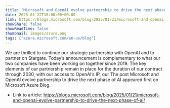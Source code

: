 ```yaml
---
title: "Microsoft and OpenAI evolve partnership to drive the next phase of AI"
date: 2025-01-22T16:00:00+00:00
link: https://blogs.microsoft.com/blog/2025/01/21/microsoft-and-openai-evolve-partnership-to-drive-the-next-phase-of-ai/
showShare: false
showReadTime: false
thumbnail: images/azure.png
tags: ["azure.microsoft.com/en-us/blog"]
---
```

We are thrilled to continue our strategic partnership with OpenAI and to partner on Stargate. Today’s announcement is complementary to what our two companies have been working on together since 2019. The key elements of our partnership remain in place for the duration of our contract through 2030, with our access to OpenAI’s IP, our
The post Microsoft and OpenAI evolve partnership to drive the next phase of AI appeared first on Microsoft Azure Blog.

- Link to article: https://blogs.microsoft.com/blog/2025/01/21/microsoft-and-openai-evolve-partnership-to-drive-the-next-phase-of-ai/
